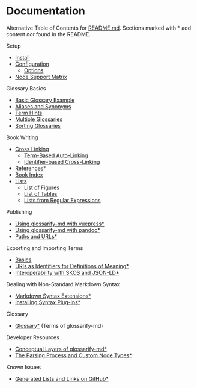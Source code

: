 [doc-dev-conceptual-layers]: ./conceptual-layers.md
[doc-dev-node-types]: ../lib/ast/with/node-type.md
[doc-glossary]: ./glossary.md
[doc-lists-on-github]: ./lists-on-github.md
[doc-pandoc]: ./pandoc.md
[doc-path-rewriting]: ./paths-and-urls.md
[doc-plugins]: ./plugins.md
[doc-vocabulary-uris]: ./vocabulary-uris.md
[doc-vuepress]: ./vuepress.md
[doc-references]: ./references.md
[doc-skos-interop]: ./skos-interop.md
[doc-syntax-extensions]: ./markdown-syntax-extensions.md
[README.md]: ../README.md

# Documentation

Alternative Table of Contents for [README.md].
Sections marked with * add content *not* found in the README.

Setup
- [Install](../README.md#install)
- [Configuration](../README.md#configuration)
  - [Options](../README.md#options)
- [Node Support Matrix](../README.md#node-support-matrix)

Glossary Basics
- [Basic Glossary Example](../README.md#sample)
- [Aliases and Synonyms](../README.md#aliases-and-synonyms)
- [Term Hints](../README.md#term-hints)
- [Multiple Glossaries](../README.md#multiple-glossaries)
- [Sorting Glossaries](../README.md#sorting-glossaries)

Book Writing

- [Cross Linking](../README.md#cross-linking)
  - [Term-Based Auto-Linking](../README.md#term-based-auto-linking)
  - [Identifier-based Cross-Linking](../README.md#identifier-based-cross-linking)
- [References*][doc-references]
- [Book Index](../README.md#book-index)
- [Lists](../README.md#lists)
  - [List of Figures](../README.md#list-of-figures)
  - [List of Tables](../README.md#list-of-tables)
  - [Lists from Regular Expressions](../README.md#lists-from-regular-expressions)

Publishing
- [Using glossarify-md with vuepress*][doc-vuepress]
- [Using glossarify-md with pandoc*][doc-pandoc]
- [Paths and URLs*][doc-path-rewriting]

Exporting and Importing Terms
- [Basics](../README.md#structured-export-and-import)
- [URIs as Identifiers for Definitions of Meaning*][doc-vocabulary-uris]
- [Interoperability with SKOS and JSON-LD*][doc-skos-interop]

Dealing with Non-Standard Markdown Syntax
- [Markdown Syntax Extensions*][doc-syntax-extensions]
- [Installing Syntax Plug-ins*][doc-plugins]

Glossary
- [Glossary*][doc-glossary] (Terms of glossarify-md)

Developer Resources
- [Conceptual Layers of glossarify-md*][doc-dev-conceptual-layers]
- [The Parsing Process and Custom Node Types*][doc-dev-node-types]

Known Issues
- [Generated Lists and Links on GitHub*][doc-lists-on-github]
